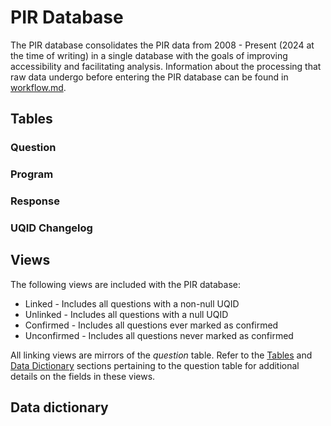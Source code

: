 # PIR Database

The PIR database consolidates the PIR data from 2008 - Present (2024 at the time of writing) in a single database with the goals of improving accessibility and facilitating analysis. Information about the processing that raw data undergo before entering the PIR database can be found in [workflow.md](workflow.md).

## Tables

### Question

### Program

### Response

### UQID Changelog

## Views

The following views are included with the PIR database:
- Linked - Includes all questions with a non-null UQID
- Unlinked - Includes all questions with a null UQID
- Confirmed - Includes all questions ever marked as confirmed
- Unconfirmed - Includes all questions never marked as confirmed

All linking views are mirrors of the *question* table. Refer to the [Tables](#tables) and [Data Dictionary](#data-dictionary) sections pertaining to the question table for additional details on the fields in these views.

## Data dictionary